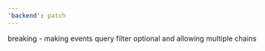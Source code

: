 ```yaml
---
'backend': patch
---
```


breaking - making events query filter optional and allowing multiple chains
